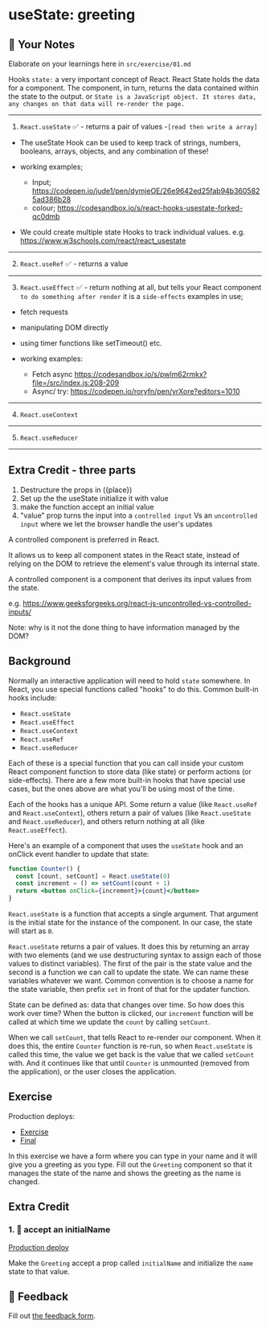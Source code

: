 # useState: greeting

## 📝 Your Notes

Elaborate on your learnings here in `src/exercise/01.md`


Hooks
``state:`` a very important concept of React. React State holds the data for a component. The component, in turn, returns the data contained within the state to the output.  or ``State is a JavaScript object. It stores data, any changes on that data will re-render the page.``

----------------
1. `React.useState`  ✅ - returns a pair of values -``[read then write a array]``
  - The useState Hook can be used to keep track of strings, numbers, booleans, arrays, objects, and any combination of these! 
  
  - working examples; 

    - Input; https://codepen.io/jude1/pen/dymjeOE/26e9642ed25fab94b3605825ad386b28 
    -   colour;  https://codesandbox.io/s/react-hooks-usestate-forked-qc0dmb 

  - We could create multiple state Hooks to track individual values.
  e.g. https://www.w3schools.com/react/react_usestate

----------------

2. `React.useRef`    ✅ - returns a value 

----------------
3. `React.useEffect` ✅ - return nothing at all, but tells your React component ``to do something after render`` it is a ``side-effects`` examples in use;    
  -  fetch requests
  -  manipulating DOM directly 
  -  using timer functions like setTimeout() etc.

- working examples: 
  -   Fetch async  https://codesandbox.io/s/pwlm62rmkx?file=/src/index.js:208-209 
  -   Async/ try: https://codepen.io/roryfn/pen/yrXore?editors=1010 

----------------
4. `React.useContext`

----------------
5. `React.useReducer`

----------------



## Extra Credit - three parts 
1. Destructure the props in ({place})
2. Set up the the useState initialize it with value 
3. make the function accept an initial value 
4. "value" prop turns the input into a `controlled input` Vs an  `uncontrolled input` where we let the browser handle the user's updates

A controlled component is preferred in React.

It allows us to keep all component states in the React state, instead of relying on the DOM to retrieve the element's value through its internal state.

A controlled component is a component that derives its input values from the state.

e.g. https://www.geeksforgeeks.org/react-js-uncontrolled-vs-controlled-inputs/


Note:  why is it not the done thing to have information managed by the DOM?


## Background

Normally an interactive application will need to hold ``state`` somewhere. In React,
you use special functions called "hooks" to do this. Common built-in hooks
include:

- `React.useState`  
- `React.useEffect`  
- `React.useContext`
- `React.useRef`
- `React.useReducer`

Each of these is a special function that you can call inside your custom React
component function to store data (like state) or perform actions (or
side-effects). There are a few more built-in hooks that have special use cases,
but the ones above are what you'll be using most of the time.

Each of the hooks has a unique API. Some return a value (like `React.useRef` and
`React.useContext`), others return a pair of values (like `React.useState` and
`React.useReducer`), and others return nothing at all (like `React.useEffect`).

Here's an example of a component that uses the `useState` hook and an onClick
event handler to update that state:

```jsx
function Counter() {
  const [count, setCount] = React.useState(0)
  const increment = () => setCount(count + 1)
  return <button onClick={increment}>{count}</button>
}
```

`React.useState` is a function that accepts a single argument. That argument is
the initial state for the instance of the component. In our case, the state will
start as `0`.

`React.useState` returns a pair of values. It does this by returning an array
with two elements (and we use destructuring syntax to assign each of those
values to distinct variables). The first of the pair is the state value and the
second is a function we can call to update the state. We can name these
variables whatever we want. Common convention is to choose a name for the state
variable, then prefix `set` in front of that for the updater function.

State can be defined as: data that changes over time. So how does this work over
time? When the button is clicked, our `increment` function will be called at
which time we update the `count` by calling `setCount`.

When we call `setCount`, that tells React to re-render our component. When it
does this, the entire `Counter` function is re-run, so when `React.useState` is
called this time, the value we get back is the value that we called `setCount`
with. And it continues like that until `Counter` is unmounted (removed from the
application), or the user closes the application.

## Exercise

Production deploys:

- [Exercise](https://react-hooks.netlify.app/isolated/exercise/01.js)
- [Final](https://react-hooks.netlify.app/isolated/final/01.js)

In this exercise we have a form where you can type in your name and it will give
you a greeting as you type. Fill out the `Greeting` component so that it manages
the state of the name and shows the greeting as the name is changed.

## Extra Credit

### 1. 💯 accept an initialName

[Production deploy](https://react-hooks.netlify.app/isolated/final/01.extra-1.js)

Make the `Greeting` accept a prop called `initialName` and initialize the `name`
state to that value.

## 🦉 Feedback

Fill out
[the feedback form](https://ws.kcd.im/?ws=React%20Hooks%20%F0%9F%8E%A3&e=01%3A%20useState%3A%20greeting&em=).
